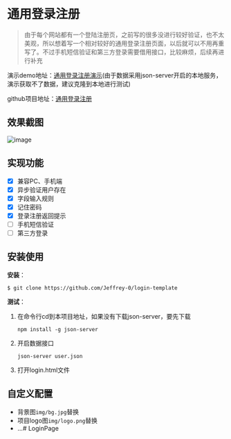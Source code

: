 # 通用登录注册

> 由于每个网站都有一个登陆注册页，之前写的很多没进行较好验证，也不太美观，所以想着写一个相对较好的通用登录注册页面，以后就可以不用再重写了。不过手机短信验证和第三方登录需要借用接口，比较麻烦，后续再进行补充

演示demo地址：[通用登录注册演示](https://jeffrey-0.github.io/login-template/login.html)(由于数据采用json-server开启的本地服务，演示获取不了数据，建议克隆到本地进行测试)

github项目地址：[通用登录注册](https://github.com/Jeffrey-0/login-template)

## 效果截图

![image](img/登录注册模板.gif)

## 实现功能
* [x] 兼容PC、手机端
* [x] 异步验证用户存在
* [x] 字段输入规则
* [x] 记住密码
* [x] 登录注册返回提示
* [ ] 手机短信验证
* [ ] 第三方登录

## 安装使用

**安装**：

```shell
$ git clone https://github.com/Jeffrey-0/login-template
```

**测试**：

1. 在命令行cd到本项目地址，如果没有下载json-server，要先下载

   ```shell
   npm install -g json-server
   ```

2. 开启数据接口

   ```shell
   json-server user.json
   ```

3. 打开login.html文件


## 自定义配置

* 背景图`img/bg.jpg`替换
* 项目logo图`img/logo.png`替换
* ...# LoginPage
